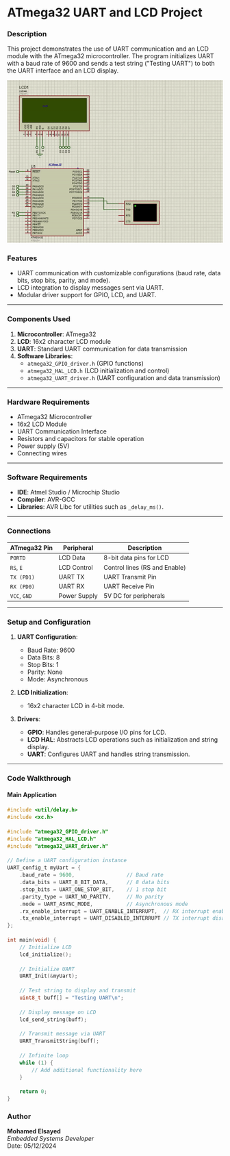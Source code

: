 
# ATmega32 UART and LCD Project

### **Description**
This project demonstrates the use of UART communication and an LCD module with the ATmega32 microcontroller. The program initializes UART with a baud rate of 9600 and sends a test string ("Testing UART") to both the UART interface and an LCD display. 

![UART Testing](https://github.com/MohamedElsayedd1/Mastering_Embededd_System/blob/main/7.%20MCU%20Interfacing/Lesson_2_USART_Protocol/1.%20Section_Atmega32_UART_driver/UART_LCD_Interface.gif)

### **Features**
- UART communication with customizable configurations (baud rate, data bits, stop bits, parity, and mode).
- LCD integration to display messages sent via UART.
- Modular driver support for GPIO, LCD, and UART.

---

### **Components Used**
1. **Microcontroller**: ATmega32
2. **LCD**: 16x2 character LCD module
3. **UART**: Standard UART communication for data transmission
4. **Software Libraries**:
   - `atmega32_GPIO_driver.h` (GPIO functions)
   - `atmega32_HAL_LCD.h` (LCD initialization and control)
   - `atmega32_UART_driver.h` (UART configuration and data transmission)

---

### **Hardware Requirements**
- ATmega32 Microcontroller
- 16x2 LCD Module
- UART Communication Interface
- Resistors and capacitors for stable operation
- Power supply (5V)
- Connecting wires

---

### **Software Requirements**
- **IDE**: Atmel Studio / Microchip Studio
- **Compiler**: AVR-GCC
- **Libraries**: AVR Libc for utilities such as `_delay_ms()`.

---

### **Connections**
| ATmega32 Pin | Peripheral   | Description         |
|--------------|--------------|---------------------|
| `PORTD`      | LCD Data     | 8-bit data pins for LCD |
| `RS`, `E`    | LCD Control  | Control lines (RS and Enable) |
| `TX (PD1)`   | UART TX      | UART Transmit Pin   |
| `RX (PD0)`   | UART RX      | UART Receive Pin    |
| `VCC`, `GND` | Power Supply | 5V DC for peripherals |

---

### **Setup and Configuration**
1. **UART Configuration**:
   - Baud Rate: 9600
   - Data Bits: 8
   - Stop Bits: 1
   - Parity: None
   - Mode: Asynchronous

2. **LCD Initialization**:
   - 16x2 character LCD in 4-bit mode.

3. **Drivers**:
   - **GPIO**: Handles general-purpose I/O pins for LCD.
   - **LCD HAL**: Abstracts LCD operations such as initialization and string display.
   - **UART**: Configures UART and handles string transmission.

---

### **Code Walkthrough**

#### **Main Application**
```c
#include <util/delay.h>
#include <xc.h>

#include "atmega32_GPIO_driver.h"
#include "atmega32_HAL_LCD.h"
#include "atmega32_UART_driver.h"

// Define a UART configuration instance
UART_config_t myUart = {
    .baud_rate = 9600,                 // Baud rate
    .data_bits = UART_8_BIT_DATA,      // 8 data bits
    .stop_bits = UART_ONE_STOP_BIT,    // 1 stop bit
    .parity_type = UART_NO_PARITY,     // No parity
    .mode = UART_ASYNC_MODE,           // Asynchronous mode
    .rx_enable_interrupt = UART_ENABLE_INTERRUPT,  // RX interrupt enabled
    .tx_enable_interrupt = UART_DISABLED_INTERRUPT // TX interrupt disabled
};

int main(void) {
    // Initialize LCD
    lcd_initialize();

    // Initialize UART
    UART_Init(&myUart);

    // Test string to display and transmit
    uint8_t buff[] = "Testing UART\n";

    // Display message on LCD
    lcd_send_string(buff);

    // Transmit message via UART
    UART_TransmitString(buff);

    // Infinite loop
    while (1) {
        // Add additional functionality here
    }

    return 0;
}
```

### **Author**
**Mohamed Elsayed**  
*Embedded Systems Developer*  
Date: 05/12/2024
